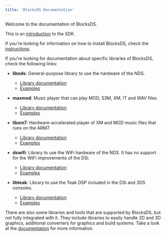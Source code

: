 ```yaml
---
title: 'BlocksDS Documentation'
---
```


Welcome to the documentation of BlocksDS.

This is an [introduction](./introduction/introduction) to the SDK.

If you're looking for information on how to install BlocksDS, check the
[instructions](./setup/options).

If you're looking for documentation about specific libraries of BlocksDS,
check the following links:

- **libnds**: General-purpose library to use the hardware of the NDS.

  - [Library documentation](./libnds/index.html)
  - [Examples](https://github.com/blocksds/sdk/tree/master/examples)

- **maxmod**: Music player that can play MOD, S3M, XM, IT and WAV files.

  - [Library documentation](./maxmod/index.html)
  - [Examples](https://github.com/blocksds/sdk/tree/master/examples/audio)

- **libxm7**: Hardware-accelerated player of XM and MOD music files that runs
  on the ARM7.

  - [Library documentation](./libxm7/index.html)
  - [Examples](https://github.com/blocksds/sdk/tree/master/examples/audio)

- **dswifi**: Library to use the WiFi hardware of the NDS. It has no support for
  the WiFi improvements of the DSi.

  - [Library documentation](./dswifi/index.html)
  - [Examples](https://github.com/blocksds/sdk/tree/master/examples/dswifi)

- **libteak**: Library to use the Teak DSP included in the DSi and 3DS consoles.

  - [Library documentation](./libteak/index.html)
  - [Examples](https://github.com/blocksds/sdk/tree/master/examples/dsp)

There are also some libraries and tools that are supported by BlocksDS, but not
fully integrated with it. They include libraries to easily handle 2D and 3D
graphics, additional converters for graphics and build systems. Take a look at
the [documentation](./setup/additional_libs) for more information.
